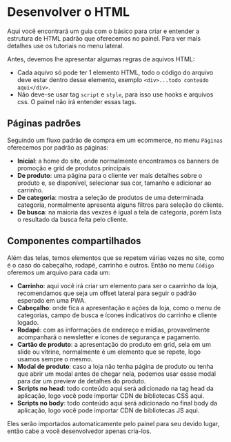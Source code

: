 # Desenvolver o HTML

Aqui você encontrará um guia com o básico para criar e entender a estrutura de HTML padrão que oferecemos no painel. Para ver mais detalhes use os tutoriais no menu lateral.

Antes, devemos lhe apresentar algumas regras de aquivos HTML:
- Cada aquivo só pode ter 1 elemento HTML, todo o código do arquivo deve estar dentro desse elemento, exemplo `<div>...todo conteúdo aqui</div>`.
- Não deve-se usar tag `script` e `style`,  para isso use hooks e arquivos css. O painel não irá entender essas tags.


## Páginas padrões

Seguindo um fluxo padrão de compra em um ecommerce, no menu `Páginas` oferecemos por padrão as páginas:

- **Inicial**: a home do site, onde normalmente encontramos os banners de promoção e grid de produtos principais
- **De produto**: uma página para o cliente ver mais detalhes sobre o produto e, se disponível, selecionar sua cor, tamanho e adicionar ao carrinho.
- **De categoria**: mostra a seleção de produtos de uma determinada categoria, normalmente apresenta alguns filtros para seleção do cliente.
- **De busca**: na maioria das vexzes é igual a tela de categoria, porém lista o resultado da busca feita pelo cliente.


##  Componentes compartilhados

Além das telas, temos elementos que se repetem várias vezes no site, como é o caso do cabeçalho, rodapé, carrinho e outros. Então no menu `Código` oferemos um arquivo para cada um:

- **Carrinho**: aqui você irá criar um elemento para ser o caarrinho da loja, recomendamos que seja um offset lateral para seguir o padrão esperado em uma PWA.
- **Cabeçalho**: onde fica a apresentação e ações da loja, como o menu de categorias, campo de busca e ícones indicativos do carrinho e cliente logado.
- **Rodapé**: com as informações de endereço e mídias, provavelmente acompanhará o newsletter  e ícones de segurança e pagamento.
- **Cartão de produto**: a apresentação do produto em grid, sela em um slide ou vitrine, normalmente é um elemento que se repete, logo usamos sempre o mesmo.
- **Modal de produto**: caso a loja não tenha página de produto ou tenha que abrir um modal antes de chegar nela, podemos usar essse modal para dar um preview de detalhes do produto.
- **Scripts no head**: todo conteúdo aqui será adicionado na tag head da aplicação, logo você pode importar CDN de bibliotecas CSS aqui.
- **Scripts no body**: todo conteúdo aqui será adicionado no final body da aplicação, logo você pode importar CDN de bibliotecas JS aqui.

Eles serão importados automaticamente pelo painel para seu devido lugar, então cabe a você desenvolvedor apenas cria-los.